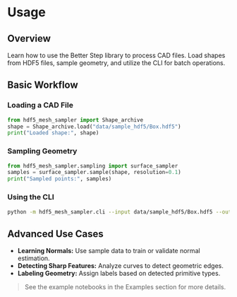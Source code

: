 # Usage

## Overview

Learn how to use the Better Step library to process CAD files. Load shapes from HDF5 files, sample geometry, and utilize the CLI for batch operations.

## Basic Workflow

### Loading a CAD File

```python
from hdf5_mesh_sampler import Shape_archive
shape = Shape_archive.load("data/sample_hdf5/Box.hdf5")
print("Loaded shape:", shape)
```

### Sampling Geometry

```python
from hdf5_mesh_sampler.sampling import surface_sampler
samples = surface_sampler.sample(shape, resolution=0.1)
print("Sampled points:", samples)
```

### Using the CLI

```bash
python -m hdf5_mesh_sampler.cli --input data/sample_hdf5/Box.hdf5 --output output_directory
```

## Advanced Use Cases

- **Learning Normals:** Use sample data to train or validate normal estimation.
- **Detecting Sharp Features:** Analyze curves to detect geometric edges.
- **Labeling Geometry:** Assign labels based on detected primitive types.

> See the example notebooks in the Examples section for more details.
